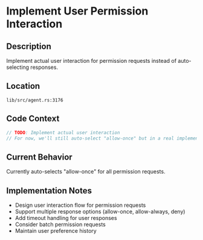 # Implement User Permission Interaction

## Description
Implement actual user interaction for permission requests instead of auto-selecting responses.

## Location
`lib/src/agent.rs:3176`

## Code Context
```rust
// TODO: Implement actual user interaction
// For now, we'll still auto-select "allow-once" but in a real implementation
```

## Current Behavior
Currently auto-selects "allow-once" for all permission requests.

## Implementation Notes
- Design user interaction flow for permission requests
- Support multiple response options (allow-once, allow-always, deny)
- Add timeout handling for user responses
- Consider batch permission requests
- Maintain user preference history